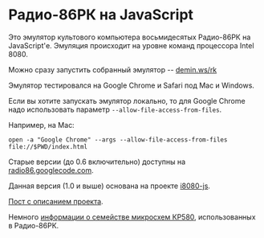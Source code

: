 Радио-86РК на JavaScript
========================

Это эмулятор культового компьютера восьмидесятых Радио-86РК на JavaScript'е.
Эмуляция происходит на уровне команд процессора Intel 8080.

Можно сразу запустить собранный эмулятор -- [demin.ws/rk][]

[demin.ws/rk]: http://demin.ws/rk

Эмулятор тестировался на Google Chrome и Safari под Mac и Windows.

Если вы хотите запускать эмулятор локально, то для Google Chrome надо
использовать параметр `--allow-file-access-from-files`.

Например, на Mac:

    open -a "Google Chrome" --args --allow-file-access-from-files file://$PWD/index.html

Старые версии (до 0.6 включительно) доступны на [radio86.googlecode.com][].

[radio86.googlecode.com]: http://radio86.googlecode.com 

Данная версия (1.0 и выше) основана на проекте [i8080-js][].

[i8080-js]: http://github.com/begoon/i8080-js/

[Пост с описанием проекта][].

[Пост с описанием проекта]: http://...

Немного [информации о семействе микросхем КР580][],
использованных в Радио-86РК.

[информации о семействе микросхем КР580]: http://demin.ws/projects/radio86/info/kr580/
